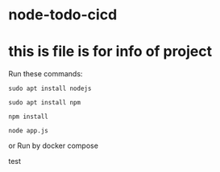 # node-todo-cicd
# this is file is for info of project
Run these commands:


`sudo apt install nodejs`


`sudo apt install npm`


`npm install`

`node app.js`

or Run by docker compose

test

